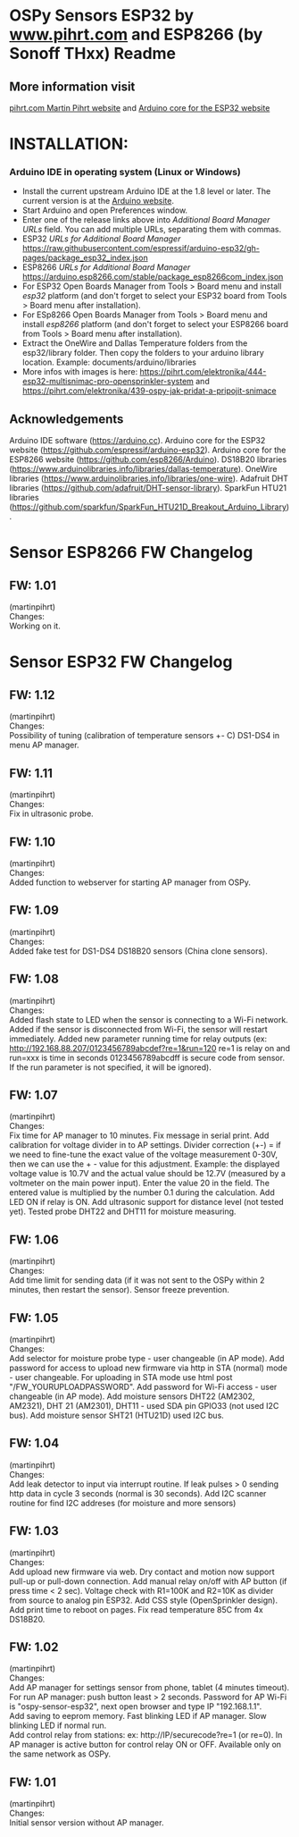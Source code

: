 OSPy Sensors ESP32 by www.pihrt.com and ESP8266 (by Sonoff THxx) Readme 
====

## More information visit
[pihrt.com Martin Pihrt website](https://pihrt.com/) and [Arduino core for the ESP32 website](https://github.com/espressif/arduino-esp32)

INSTALLATION:
===========

### Arduino IDE in operating system (Linux or Windows)
- Install the current upstream Arduino IDE at the 1.8 level or later. The current version is at the [Arduino website](http://www.arduino.cc/en/main/software).
- Start Arduino and open Preferences window.
- Enter one of the release links above into *Additional Board Manager URLs* field. You can add multiple URLs, separating them with commas.
- ESP32 *URLs for Additional Board Manager* https://raw.githubusercontent.com/espressif/arduino-esp32/gh-pages/package_esp32_index.json
- ESP8266 *URLs for Additional Board Manager* https://arduino.esp8266.com/stable/package_esp8266com_index.json
- For ESP32 Open Boards Manager from Tools > Board menu and install *esp32* platform (and don't forget to select your ESP32 board from Tools > Board menu after installation).
- For ESp8266 Open Boards Manager from Tools > Board menu and install *esp8266* platform (and don't forget to select your ESP8266 board from Tools > Board menu after installation).
- Extract the OneWire and Dallas Temperature folders from the esp32/library folder. Then copy the folders to your arduino library location. Example: documents/arduino/libraries
- More infos with images is here: https://pihrt.com/elektronika/444-esp32-multisnimac-pro-opensprinkler-system and https://pihrt.com/elektronika/439-ospy-jak-pridat-a-pripojit-snimace


## Acknowledgements
Arduino IDE software (https://arduino.cc).
Arduino core for the ESP32 website (https://github.com/espressif/arduino-esp32).
Arduino core for the ESP8266 website (https://github.com/esp8266/Arduino).
DS18B20 libraries (https://www.arduinolibraries.info/libraries/dallas-temperature).
OneWire libraries (https://www.arduinolibraries.info/libraries/one-wire).
Adafruit DHT libraries (https://github.com/adafruit/DHT-sensor-library).
SparkFun HTU21 libraries (https://github.com/sparkfun/SparkFun_HTU21D_Breakout_Arduino_Library).

Sensor ESP8266 FW Changelog
====

FW: 1.01
-----------
(martinpihrt)<br/>
Changes:<br/>
Working on it.


Sensor ESP32 FW Changelog
====

FW: 1.12
-----------
(martinpihrt)<br/>
Changes:<br/>
Possibility of tuning (calibration of temperature sensors +- C) DS1-DS4 in menu AP manager.

FW: 1.11
-----------
(martinpihrt)<br/>
Changes:<br/>
Fix in ultrasonic probe.

FW: 1.10
-----------
(martinpihrt)<br/>
Changes:<br/>
Added function to webserver for starting AP manager from OSPy.

FW: 1.09
-----------
(martinpihrt)<br/>
Changes:<br/>
Added fake test for DS1-DS4 DS18B20 sensors (China clone sensors).

FW: 1.08
-----------
(martinpihrt)<br/>
Changes:<br/>
Added flash state to LED when the sensor is connecting to a Wi-Fi network. Added if the sensor is disconnected from Wi-Fi, the sensor will restart immediately. Added new parameter running time for relay outputs (ex: http://192.168.88.207/0123456789abcdef?re=1&run=120 re=1 is relay on and run=xxx is time in seconds 0123456789abcdff is secure code from sensor. If the run parameter is not specified, it will be ignored).

FW: 1.07
-----------
(martinpihrt)<br/>
Changes:<br/>
Fix time for AP manager to 10 minutes. Fix message in serial print. Add calibration for voltage divider in to AP settings. Divider correction (+-) = if we need to fine-tune the exact value of the voltage measurement 0-30V, then we can use the + - value for this adjustment. Example: the displayed voltage value is 10.7V and the actual value should be 12.7V (measured by a voltmeter on the main power input). Enter the value 20 in the field. The entered value is multiplied by the number 0.1 during the calculation. Add LED ON if relay is ON. Add ultrasonic support for distance level (not tested yet). Tested probe DHT22 and DHT11 for moisture measuring.

FW: 1.06
-----------
(martinpihrt)<br/>
Changes:<br/>
Add time limit for sending data (if it was not sent to the OSPy within 2 minutes, then restart the sensor). Sensor freeze prevention. 

FW: 1.05
-----------
(martinpihrt)<br/>
Changes:<br/>
Add selector for moisture probe type - user changeable (in AP mode). 
Add password for access to upload new firmware via http in STA (normal) mode - user changeable. For uploading in STA mode use html post "/FW_YOURUPLOADPASSWORD".
Add password for Wi-Fi access - user changeable (in AP mode).
Add moisture sensors DHT22 (AM2302, AM2321), DHT 21 (AM2301), DHT11 - used SDA pin GPIO33 (not used I2C bus).
Add moisture sensor SHT21 (HTU21D) used I2C bus.

FW: 1.04
-----------
(martinpihrt)<br/>
Changes:<br/>
Add leak detector to input via interrupt routine. If leak pulses > 0 sending http data in cycle 3 seconds (normal is 30 seconds). Add I2C scanner routine for find I2C addreses (for moisture and more sensors)

FW: 1.03
-----------
(martinpihrt)<br/>
Changes:<br/>
Add upload new firmware via web. Dry contact and motion now support pull-up or pull-down connection. Add manual relay on/off with AP button (if press time < 2 sec). Voltage check with R1=100K and R2=10K as divider from source to analog pin ESP32. Add CSS style (OpenSprinkler design). Add print time to reboot on pages. Fix read temperature 85C from 4x DS18B20.
 
FW: 1.02
-----------
(martinpihrt)<br/>
Changes:<br/>
Add AP manager for settings sensor from phone, tablet (4 minutes timeout). For run AP manager: push button least > 2 seconds. Password for AP Wi-Fi is "ospy-sensor-esp32", next open browser and type IP "192.168.1.1".<br/>
Add saving to eeprom memory. Fast blinking LED if AP manager. Slow blinking LED if normal run.<br/>
Add control relay from stations: ex: http://IP/securecode?re=1 (or re=0). In AP manager is active button  for control relay ON or OFF. Available only on the same network as OSPy.

FW: 1.01
-----------
(martinpihrt)<br/>
Changes:<br/>
Initial sensor version without AP manager.


